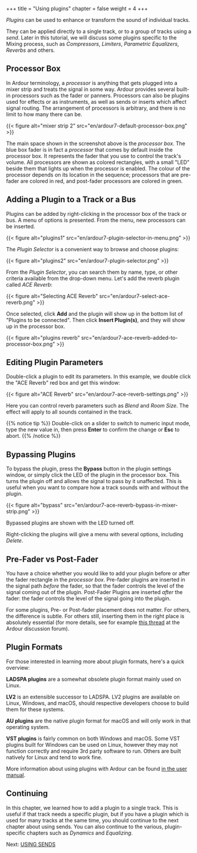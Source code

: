+++
title = "Using plugins"
chapter = false
weight = 4
+++

_Plugins_ can be used to enhance or transform the sound of individual tracks.

They can be applied directly to a single track, or to a group of tracks using
a _send_. Later in this tutorial, we will discuss some plugins specific to the
Mixing process, such as _Compressors_, _Limiters_, _Parametric Equalizers_,
_Reverbs_ and others.

## Processor Box 

In Ardour terminology, a _processor_ is anything that gets plugged into a mixer
strip and treats the signal in some way. Ardour provides several built-in
processors such as the fader or panners. Processors can also be plugins used for
effects or as instruments, as well as sends or inserts which affect signal
routing. The arrangement of processors is arbitrary, and there is no limit to
how many there can be.

{{< figure alt="mixer strip 2" src="en/ardour7-default-processor-box.png" >}} 
 
The main space shown in the screenshot above is the _processor box_. The blue
box fader is in fact a _processor_ that comes by default inside the processor
box. It represents the fader that you use to control the track's volume. All
processors are shown as colored rectangles, with a small "LED" beside them that
lights up when the processor is enabled. The colour of the processor depends on
its location in the sequence; processors that are pre-fader are colored in red,
and post-fader processors are colored in green. 

## Adding a Plugin to a Track or a Bus 

Plugins can be added by right-clicking in the processor box of the track or
bus. A menu of options is presented. From the menu, new processors can be
inserted. 

{{< figure alt="plugins1" src="en/ardour7-plugin-selector-in-menu.png" >}} 

The _Plugin Selector_ is a convenient way to browse and choose plugins:

{{< figure alt="plugins2" src="en/ardour7-plugin-selector.png" >}}

From the _Plugin Selector_, you can search them by name, type, or other criteria
available from the drop-down menu. Let's add the reverb plugin called _ACE
Reverb_:

{{< figure alt="Selecting ACE Reverb" src="en/ardour7-select-ace-reverb.png" >}}

Once selected, click **Add** and the plugin will show up in the bottom list of
"Plugins to be connected". Then click **Insert Plugin(s)**, and they will show
up in the processor box.

{{< figure alt="plugins reverb" src="en/ardour7-ace-reverb-added-to-processor-box.png" >}}

## Editing Plugin Parameters

Double-click a plugin to edit its parameters. In this example, we double click
the "ACE Reverb" red box and get this window:

{{< figure alt="ACE Reverb" src="en/ardour7-ace-reverb-settings.png" >}} 

Here you can control reverb parameters such as _Blend_ and _Room Size_. The
effect will apply to all sounds contained in the track.

{{% notice tip %}}
Double-click on a slider to switch to numeric input mode, type the new value in,
then press **Enter** to confirm the change or **Esc** to abort.
{{% /notice %}}

## Bypassing Plugins

To bypass the plugin, press the **Bypass** button in the plugin settings window,
or simply click the LED of the plugin in the processor box. This turns the
plugin off and allows the signal to pass by it unaffected. This is useful when
you want to compare how a track sounds with and without the plugin. 

{{< figure alt="bypass" src="en/ardour7-ace-reverb-bypass-in-mixer-strip.png" >}} 

Bypassed plugins are shown with the LED turned off. 

Right-clicking the plugins will give a menu with several options, including
_Delete_. 

## Pre-Fader vs Post-Fader

You have a choice whether you would like to add your plugin before or after the
fader rectangle in the _processor box_. Pre-fader plugins are inserted in the
signal path *before* the fader, so that the fader controls the level of the
signal coming out of the plugin. Post-Fader Plugins are inserted *after* the
fader: the fader controls the level of the signal going into the plugin.

For some plugins, Pre- or Post-fader placement does not matter. For others, the
difference is subtle. For others still, inserting them in the right place is
absolutely essential  (for more details, see for example [this
thread](https://discourse.ardour.org/t/fader-before-or-after-plugins/100666) at
the Ardour discussion forum).

## Plugin Formats

For those interested in learning more about plugin formats, here's a quick
overview:

**LADSPA plugins** are a somewhat obsolete plugin format mainly used on Linux.

**LV2** is an extensible successor to LADSPA. LV2 plugins are available on
Linux, Windows, and macOS, should respective developers choose to build them
for these systems.

**AU plugins** are the native plugin format for macOS and will only work in
that operating system.

**VST plugins** is fairly common on both Windows and macOS. Some VST plugins
built for Windows can be used on Linux, however they may not function correctly
and require 3rd party software to run. Others are built natively for Linux and
tend to work fine.

More information about using plugins with Ardour can be found
[in the user manual](http://manual.ardour.org/working-with-plugins/).

## Continuing

In this chapter, we learned how to add a plugin to a single track. This is
useful if that track needs a specific plugin, but if you have a plugin which is
used for many tracks at the same time, you should continue to the next chapter
about using sends. You can also continue to the various, plugin-specific
chapters such as _Dynamics_ and _Equalizing_.

Next: [USING SENDS](../using-sends)
